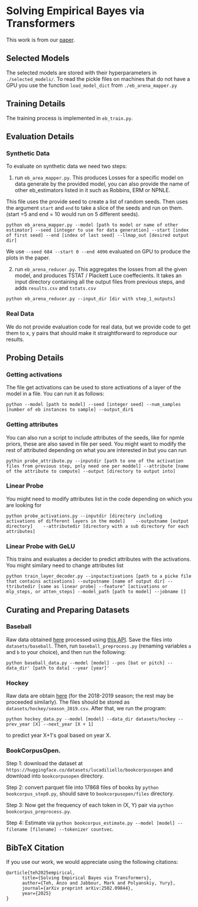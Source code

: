 # Solving Empirical Bayes via Transformers

This work is from our [paper](https://arxiv.org/abs/2502.09844). 

## Selected Models

The selected models are stored with their hyperparameters in `./selected_models/`.
To read the pickle files on machines that do not have a GPU you use the function `load_model_dict` from `./eb_arena_mapper.py` 


## Training Details

The training process is implemented in `eb_train.py`. 


## Evaluation Details

### Synthetic Data

To evaluate on synthetic data we need two steps:

1. run `eb_area_mapper.py`. This produces Losses for a specific model on data generate by the provided model, you can also provide the name of other eb_estimators listed in it such as Robbins, ERM or NPNLE. 

This file uses the provide seed to create a list of random seeds. Then uses the argument `start` and `end` to take a slice of the seeds and run on them. (start =5 and end = 10 would run on 5 different seeds).  
  
```
python eb_arena_mapper.py --model [path to model or name of other estimator] --seed [integer to use for data generation] --start [index of first seed] --end [index of last seed] --llmap_out [desired output dir]
```
We use ``--seed 684 --start 0 --end 4096`` evaluated on GPU to produce the plots in the paper. 


2. run `eb_arena_reducer.py`. This aggregates the losses from all the given model, and produces TSTAT / Plackett Luce coeffecients. It takes an input directory containing all the output files from previous steps, and adds `results.csv` and `tstats.csv`

```
python eb_arena_reducer.py --input_dir [dir with step_1_outputs]
```


### Real Data

We do not provide evaluation code for real data, but we provide code to get them to x, y pairs that should make it straightforward to reproduce our results.

## Probing Details

### Getting activations

The file get activations can be used to store activations of a layer of the model in a file. You can run it as follows:


```
python --model [path to model] --seed [integer seed] --num_samples [number of eb instances to sample] --output_dir$ 
```

### Getting attributes

You can also run a script to include attributes of the seeds, like for npmle priors, these are also saved in file per seed. You might want to modify the rest of attributed depending on what you are interested in but you can run

```
pythin probe_attribute.py --inputdir [path to one of the activation files from previous step, pnly need one per moddel] --attribute [name of the attribute to compute] --output [directory to output into]
```


### Linear Probe

You might need to modify attributes list in the code depending on which you are looking for

```
python probe_activations.py --inputdir [directory including activations of different layers in the model]    --outputname [output directory]    --attributedir [directory with a sub directory for each attributes]
```

### Linear Probe with GeLU

This trains and evaluates a decider to predict attributes with the activations. You might similary need to change attributes list

```
python train_layer_decoder.py --inputactivations [path to a picke file that contains activations] --outputname [name of output dir] --ttributedir [same as linear probe] --feature" [activations or mlp_steps, or atten_steps] --model_path [path to model] --jobname []
```


## Curating and Preparing Datasets



### Baseball

Raw data obtained [here](https://www.retrosheet.org/game.htm) processed using  [this API](https://github.com/calestini/retrosheet). Save the files into `datasets/baseball`. 
Then, run `baseball_preprocess.py` (renaming variables `a` and `b` to your choice), and then run the following: 

```
python baseball_data.py --model [model] --pos [bat or pitch] --data_dir' [path to data] --year [year]'
```


### Hockey
Raw data are obtain [here](https://www.hockey-reference.com/leagues/NHL_2019_skaters.html) (for the 2018-2019 season; the rest may be proceeded similarly). 
The files should be stored as `datasets/hockey/season_2019.csv`. After that, we run the program: 
```
python hockey_data.py --model [model] --data_dir datasets/hockey --prev_year [X] --next_year [X + 1]
```
to predict year X+1's goal based on year X. 

### BookCorpusOpen. 

Step 1: download the dataset at `https://huggingface.co/datasets/lucadiliello/bookcorpusopen` and download into `bookcorpusopen` directory. 

Step 2: convert parquet file into 17868 files of books by `python bookcorpus_step0.py`, should save to `bookcorpusopen/files` directory.  

Step 3: Now get the frequency of each token in (X, Y) pair via `python bookcorpus_preprocess.py`. 

Step 4: Estimate via `python bookcorpus_estimate.py --model [model] --filename [filename] --tokenizer countvec`. 

## BibTeX Citation

If you use our work, we would appreciate using the following citations: 

```
@article{teh2025empirical,
      title={Solving Empirical Bayes via Transformers}, 
      author={Teh, Anzo and Jabbour, Mark and Polyanskiy, Yury},
      journal={arXiv preprint arXiv:2502.09844},
      year={2025}
}
```


